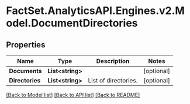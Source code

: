# FactSet.AnalyticsAPI.Engines.v2.Model.DocumentDirectories
## Properties

Name | Type | Description | Notes
------------ | ------------- | ------------- | -------------
**Documents** | **List&lt;string&gt;** |  | [optional] 
**Directories** | **List&lt;string&gt;** | List of directories. | [optional] 

[[Back to Model list]](../README.md#documentation-for-models) [[Back to API list]](../README.md#documentation-for-api-endpoints) [[Back to README]](../README.md)

